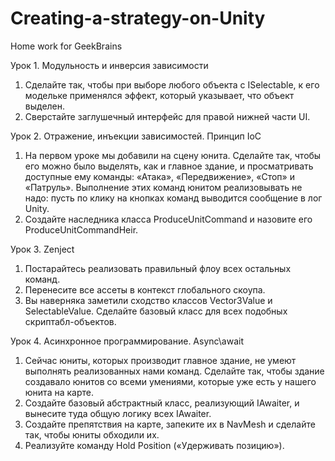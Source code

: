 # Creating-a-strategy-on-Unity
Home work for GeekBrains

Урок 1. Модульность и инверсия зависимости

1. Сделайте так, чтобы при выборе любого объекта с ISelectable, к его модельке применялся эффект, который указывает, что объект выделен.
2. Сверстайте заглушечный интерфейс для правой нижней части UI.


Урок 2. Отражение, инъекции зависимостей. Принцип IoC

1. На первом уроке мы добавили на сцену юнита. Сделайте так, чтобы его можно было выделять, как и главное здание, и просматривать доступные ему команды: «Атака», «Передвижение», «Стоп» и «Патруль». Выполнение этих команд юнитом реализовывать не надо: пусть по клику на кнопках команд выводится сообщение в лог Unity.
2. Создайте наследника класса ProduceUnitCommand и назовите его ProduceUnitCommandHeir.


Урок 3. Zenject

1. Постарайтесь реализовать правильный флоу всех остальных команд.
2. Перенесите все ассеты в контекст глобального скоупа.
3. Вы наверняка заметили сходство классов Vector3Value и SelectableValue. Сделайте базовый класс для всех подобных скриптабл-объектов.


Урок 4. Асинхронное программирование. Async\await

1. Сейчас юниты, которых производит главное здание, не умеют выполнять реализованных нами команд. Сделайте так, чтобы здание создавало юнитов со всеми умениями, которые уже есть у нашего юнита на карте.
2. Создайте базовый абстрактный класс, реализующий IAwaiter<T>, и вынесите туда общую логику всех IAwaiter.
3. Создайте препятствия на карте, запеките их в NavMesh и сделайте так, чтобы юниты обходили их.
4. Реализуйте команду Hold Position («Удерживать позицию»).
